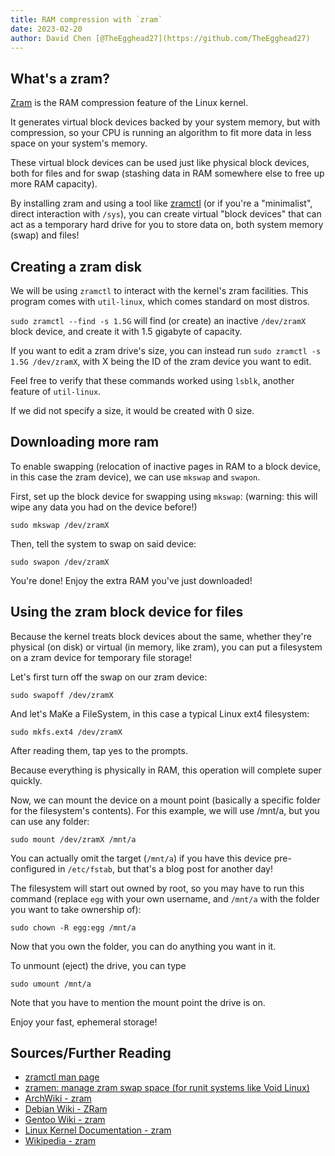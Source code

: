 ```yaml
---
title: RAM compression with `zram`
date: 2023-02-20
author: David Chen [@TheEgghead27](https://github.com/TheEgghead27)
---
```


## What's a zram?

[Zram](https://www.kernel.org/doc/html/latest/admin-guide/blockdev/zram.html) is the RAM compression feature of the Linux kernel.

It generates virtual block devices backed by your system memory, but with compression, so your CPU is running an algorithm to fit more data in less space on your system's memory.

These virtual block devices can be used just like physical block devices, both for files and for swap (stashing data in RAM somewhere else to free up more RAM capacity).

By installing zram and using a tool like [zramctl](https://man7.org/linux/man-pages/man8/zramctl.8.html) (or if you're a "minimalist", direct interaction with `/sys`), you can create virtual "block devices" that can act as a temporary hard drive for you to store data on, both system memory (swap) and files!

## Creating a zram disk

We will be using `zramctl` to interact with the kernel's zram facilities. This program comes with `util-linux`, which comes standard on most distros.

`sudo zramctl --find -s 1.5G` will find (or create) an inactive `/dev/zramX` block device, and create it with 1.5 gigabyte of capacity.

If you want to edit a zram drive's size, you can instead run `sudo zramctl -s 1.5G /dev/zramX`, with X being the ID of the zram device you want to edit.

Feel free to verify that these commands worked using `lsblk`, another feature of `util-linux`.

If we did not specify a size, it would be created with 0 size.

## Downloading more ram

To enable swapping (relocation of inactive pages in RAM to a block device, in this case the zram device), we can use `mkswap` and `swapon`.

First, set up the block device for swapping using `mkswap`: (warning: this will wipe any data you had on the device before!)

```shell
sudo mkswap /dev/zramX
```

Then, tell the system to swap on said device:

```shell
sudo swapon /dev/zramX
```

You're done! Enjoy the extra RAM you've just downloaded!

## Using the zram block device for files

Because the kernel treats block devices about the same, whether they're physical (on disk) or virtual (in memory, like zram), you can put a filesystem on a zram device for temporary file storage!

Let's first turn off the swap on our zram device:

```shell
sudo swapoff /dev/zramX
```

And let's MaKe a FileSystem, in this case a typical Linux ext4 filesystem:

```shell
sudo mkfs.ext4 /dev/zramX
```

After reading them, tap yes to the prompts.

Because everything is physically in RAM, this operation will complete super quickly.

Now, we can mount the device on a mount point (basically a specific folder for the filesystem's contents). For this example, we will use /mnt/a, but you can use any folder:

```shell
sudo mount /dev/zramX /mnt/a
```

You can actually omit the target (`/mnt/a`) if you have this device pre-configured in `/etc/fstab`, but that's a blog post for another day!

The filesystem will start out owned by root, so you may have to run this command (replace `egg` with your own username, and `/mnt/a` with the folder you want to take ownership of):

```shell
sudo chown -R egg:egg /mnt/a
```

Now that you own the folder, you can do anything you want in it.

To unmount (eject) the drive, you can type

```shell
sudo umount /mnt/a
```

Note that you have to mention the mount point the drive is on.

Enjoy your fast, ephemeral storage!

## Sources/Further Reading

-   [zramctl man page](https://man7.org/linux/man-pages/man8/zramctl.8.html)
-   [zramen: manage zram swap space (for runit systems like Void Linux)](https://github.com/atweiden/zramen)
-   [ArchWiki - zram](https://wiki.archlinux.org/title/Zram)
-   [Debian Wiki - ZRam](https://wiki.debian.org/ZRam)
-   [Gentoo Wiki - zram](https://wiki.gentoo.org/wiki/Zram)
-   [Linux Kernel Documentation - zram](https://www.kernel.org/doc/html/latest/admin-guide/blockdev/zram.html)
-   [Wikipedia - zram](https://en.wikipedia.org/wiki/Zram)
